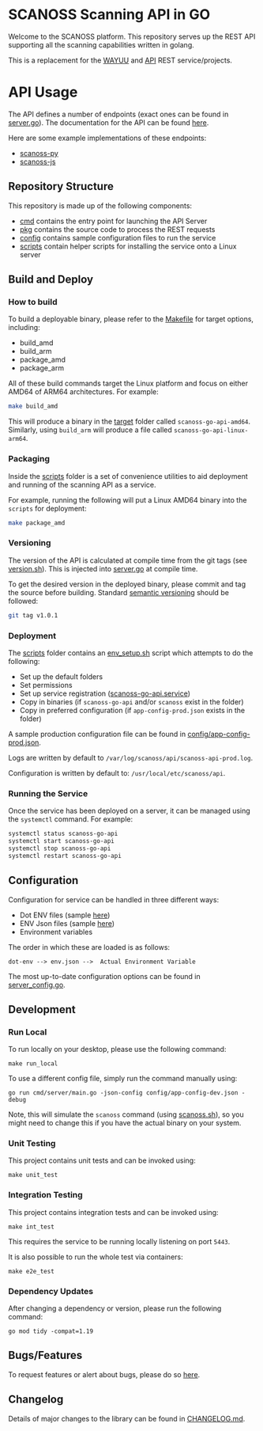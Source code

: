 # SCANOSS Scanning API in GO
Welcome to the SCANOSS platform. This repository serves up the REST API supporting all the scanning capabilities written in golang.

This is a replacement for the [WAYUU](https://github.com/scanoss/wayuu) and [API](https://github.com/scanoss/api) REST service/projects.

# API Usage
The API defines a number of endpoints (exact ones can be found in [server.go](pkg/protocol/rest/server.go)). The documentation for the API can be found [here](https://docs.osskb.org).

Here are some example implementations of these endpoints:
* [scanoss-py](https://github.com/scanoss/scanoss.py)
* [scanoss-js](https://github.com/scanoss/scanoss.js)


## Repository Structure
This repository is made up of the following components:
* [cmd](cmd) contains the entry point for launching the API Server
* [pkg](pkg) contains the source code to process the REST requests
* [config](config) contains sample configuration files to run the service
* [scripts](scripts) contain helper scripts for installing the service onto a Linux server

## Build and Deploy

### How to build
To build a deployable binary, please refer to the [Makefile](Makefile) for target options, including:
* build_amd
* build_arm
* package_amd
* package_arm

All of these build commands target the Linux platform and focus on either AMD64 of ARM64 architectures.
For example:
```bash
make build_amd
```
This will produce a binary in the [target](target) folder called `scanoss-go-api-amd64`. Similarly, using `build_arm` will produce a file called `scanoss-go-api-linux-arm64`.

### Packaging

Inside the [scripts](scripts) folder is a set of convenience utilities to aid deployment and running of the scanning API as a service.

For example, running the following will put a Linux AMD64 binary into the `scripts` for deployment:
```bash
make package_amd
```

### Versioning
The version of the API is calculated at compile time from the git tags (see [version.sh](version.sh)). This is injected into [server.go](pkg/cmd/server.go) at compile time.

To get the desired version in the deployed binary, please commit and tag the source before building. Standard [semantic versioning](https://semver.org) should be followed:
```bash
git tag v1.0.1
```

### Deployment

The [scripts](scripts) folder contains an [env_setup.sh](scripts/env-setup.sh) script which attempts to do the following:
* Set up the default folders
* Set permissions
* Set up service registration ([scanoss-go-api.service](scripts/scanoss-go-api.service))
* Copy in binaries (if `scanoss-go-api` and/or `scanoss` exist in the folder)
* Copy in preferred configuration (if `app-config-prod.json` exists in the folder)

A sample production configuration file can be found in [config/app-config-prod.json](config/app-config-prod.json).

Logs are written by default to `/var/log/scanoss/api/scanoss-api-prod.log`.

Configuration is written by default to: `/usr/local/etc/scanoss/api`.

### Running the Service

Once the service has been deployed on a server, it can be managed using the `systemctl` command. For example:
```bash
systemctl status scanoss-go-api
systemctl start scanoss-go-api
systemctl stop scanoss-go-api
systemctl restart scanoss-go-api
```

## Configuration

Configuration for service can be handled in three different ways:
* Dot ENV files (sample [here](.env.example))
* ENV Json files (sample [here](config/app-config-prod.json))
* Environment variables

The order in which these are loaded is as follows:

`dot-env --> env.json -->  Actual Environment Variable`

The most up-to-date configuration options can be found in [server_config.go](pkg/config/server_config.go).

## Development

### Run Local
To run locally on your desktop, please use the following command:

```shell
make run_local
```

To use a different config file, simply run the command manually using:
```shell
go run cmd/server/main.go -json-config config/app-config-dev.json -debug
```

Note, this will simulate the `scanoss` command (using [scanoss.sh](test-support/scanoss.sh)), so you might need to change this if you have the actual binary on your system.

### Unit Testing
This project contains unit tests and can be invoked using:
```shell
make unit_test
```

### Integration Testing
This project contains integration tests and can be invoked using:
```shell
make int_test
```
This requires the service to be running locally listening on port `5443`.

It is also possible to run the whole test via containers:
```shell
make e2e_test
```

### Dependency Updates
After changing a dependency or version, please run the following command:
```shell
go mod tidy -compat=1.19
```

## Bugs/Features
To request features or alert about bugs, please do so [here](https://github.com/scanoss/api-go/issues).

## Changelog
Details of major changes to the library can be found in [CHANGELOG.md](CHANGELOG.md).
